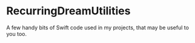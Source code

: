 # RecurringDreamUtilities

A few handy bits of Swift code used in my projects, that may be useful to you too.
